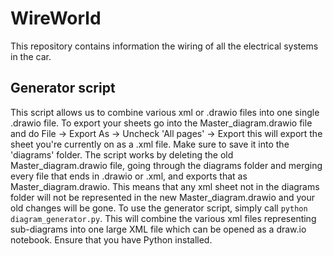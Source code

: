 # WireWorld
This repository contains information the wiring of all the electrical systems in the car.

## Generator script
This script allows us to combine various xml or .drawio files into one single .drawio file.
To export your sheets go into the Master_diagram.drawio file and do File -> Export As -> Uncheck 'All pages' -> Export this will export the sheet you're currently on as a .xml file. Make sure to save it into the 'diagrams' folder.
The script works by deleting the old Master_diagram.drawio file, going through the diagrams folder and merging every file that ends in .drawio or .xml, and exports that as Master_diagram.drawio. This means that any xml sheet not in the diagrams folder will not be represented in the new Master_diagram.drawio and your old changes will be gone.
To use the generator script, simply call `python diagram_generator.py`. This will combine the various xml files representing sub-diagrams into one large XML file which can be opened as a draw.io notebook. Ensure that you have Python installed.
